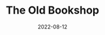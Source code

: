 ---
title: The Old Bookshop
description: The following is a table of data for a choose-your-own-adventure story set in a vast second-hand bookshop where you are searching for an ancient tome of erotic art. 
date: 2022-08-12
tags:
layout: layouts/game.njk
prompt: The following is a table of data for a choose-your-own-adventure story set in a vast second-hand bookshop where you are searching for an ancient tome of erotic art. Each row represents one page. Each page has two or three different choices. The game is won when you find the tome or is lost if the shop closes. In the story the text is very descriptive and written in evocative language. It should not be possible to get stuck in a loop. The choices can involve interacting with items, navigating or talking to characters. The first page describes your quest.
choices_prompt: hide
raw_output: "|1|The Bookshop|You are in a dusty old bookshop. It smells of paper and ink. You are looking for a specific book, an ancient tome of erotic art. You hope to find it among the stacks of musty old books.|Search the stacks|2|Leave the shop|10|Talk to the shopkeeper|5|^|2|Searching the Stacks|You search through the stacks of books, looking for the ancient tome. You find many interesting books, but not the one you are looking for. You hear a noise from the front of the shop.|Keep searching|3|Investigate the noise|4|Leave the shop|10|^|3|Keep Searching|You keep searching through the stacks, but you do not find the book you are looking for. You hear a noise from the front of the shop.|Investigate the noise|4|Leave the shop|10|^|4|Investigating the Noise|You head towards the noise and find that it is coming from the shopkeeper. He is muttering to himself and looks up as you approach.|Talk to the shopkeeper|5|Leave the shop|10|^|5|Talking to the Shopkeeper|The shopkeeper looks at you with a knowing smile. He seems to know why you are really here.|Tell him you are looking for the ancient tome of erotic art|6|Tell him you are just browsing|7|Leave the shop|10|^|6|Looking for the Tome|The shopkeeper nods and leads you to the back of the shop. He shows you a stack of books, all of them ancient tomes of erotic art.|Pick up one of the tomes|8|Leave the shop|10|^|7|Just Browsing|The shopkeeper nods and leaves you to browse. You find many interesting books, but not the one you are looking for. You hear a noise from the front of the shop.|Investigate the noise|4|Leave the shop|10|^|8|Picking up a Tome|You pick up one of the tomes and leaf through it. The illustrations are beautiful and the text is quite explicit. You hear a noise from the front of the shop.|Investigate the noise|9|Leave the shop|11|^|9|Investigating the Noise|You head towards the noise and find that it is coming from the shopkeeper. He is on the phone and looks up as you approach.|Talk to the shopkeeper|5|Leave the shop|10|^|10|The End|You leave the shop and head home, empty-handed.|-|-|-|-|^|11|The End|You leave the shop with the ancient tome of erotic art in hand. You head home and spend the night leafing through its pages.|-|-|-|-"
---